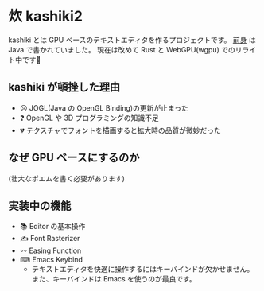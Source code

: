 # 炊 kashiki2

kashiki とは GPU ベースのテキストエディタを作るプロジェクトです。
[前身](https://mitoma-ryo.hatenadiary.org/entry/20140406/1396794851) は Java で書かれていました。
現在は改めて Rust と WebGPU(wgpu) でのリライト中です💪

## kashiki が頓挫した理由

- 😢 JOGL(Java の OpenGL Binding)の更新が止まった
- ❓ OpenGL や 3D プログラミングの知識不足
- 💔 テクスチャでフォントを描画すると拡大時の品質が微妙だった

## なぜ GPU ベースにするのか

(壮大なポエムを書く必要があります)

## 実装中の機能

- 📚 Editor の基本操作
- ✍ Font Rasterizer
- 〰️ Easing Function
- ⌨ Emacs Keybind
  - テキストエディタを快適に操作するにはキーバインドが欠かせません。
    また、キーバインドは Emacs を使うのが最良です。

